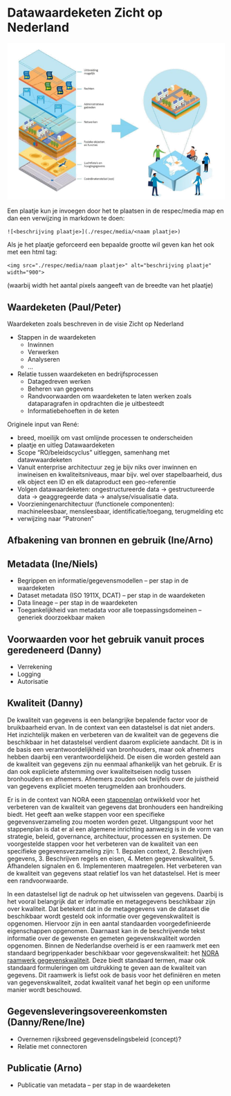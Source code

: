 # Datawaardeketen Zicht op Nederland

![Samenhangende data](./respec/media/samenhangende_data.png)

Een plaatje kun je invoegen door het te plaatsen in de respec/media map en dan een verwijzing in markdown te doen:

```
![<beschrijving plaatje>](./respec/media/<naam plaatje>)
```
Als je het plaatje geforceerd een bepaalde grootte wil geven kan het ook met een html tag:

```
<img src="./respec/media/naam plaatje>" alt="beschrijving plaatje" width="900">
```
(waarbij width het aantal pixels aangeeft van de breedte van het plaatje)

## Waardeketen (Paul/Peter)

Waardeketen zoals beschreven in de visie Zicht op Nederland

- Stappen in de waardeketen
    - Inwinnen
    - Verwerken
    - Analyseren
    - …
- Relatie tussen waardeketen en bedrijfsprocessen
    - Datagedreven werken
    - Beheren van gegevens
    - Randvoorwaarden om waardeketen te laten werken zoals dataparagrafen in opdrachten die je uitbesteedt
    - Informatiebehoeften in de keten

Originele input van René:
- breed, moeilijk om vast omlijnde processen te onderscheiden
- plaatje en uitleg Datawaardeketen
- Scope “RO/beleidscyclus” uitleggen, samenhang met datawwaardeketen
- Vanuit enterprise architectuur zeg je bijv niks over inwinnen en inwineisen en kwaliteitsniveaus, maar bijv. wel over stapelbaarheid, dus elk object een ID en elk dataproduct een geo-referentie
- Volgen datawaardeketen: ongestructureerde data -> gestructureerde data -> geaggregeerde data -> analyse/visualisatie data. 
- Voorzieningenarchitectuur (functionele componenten): machineleesbaar, mensleesbaar, identificatie/toegang, terugmelding etc
- verwijzing naar “Patronen”

## Afbakening van bronnen en gebruik (Ine/Arno)

## Metadata (Ine/Niels)

- Begrippen en informatie/gegevensmodellen – per stap in de waardeketen
- Dataset metadata (ISO 1911X, DCAT) – per stap in de waardeketen
- Data lineage – per stap in de waardeketen
- Toegankelijkheid van metadata voor alle toepassingsdomeinen – generiek doorzoekbaar maken

## Voorwaarden voor het gebruik vanuit proces geredeneerd (Danny)
- Verrekening
- Logging
- Autorisatie

## Kwaliteit (Danny)
De kwaliteit van gegevens is een belangrijke bepalende factor voor de bruikbaarheid ervan. In de context van een datastelsel is dat niet anders. Het inzichtelijk maken en verbeteren van de  kwaliteit van de gegevens die beschikbaar in het datastelsel verdient daarom expliciete aandacht. Dit is in de basis een verantwoordelijkheid van bronhouders, maar ook afnemers hebben daarbij een verantwoordelijkheid. De eisen die worden gesteld aan de kwaliteit van gegevens zijn nu eenmaal afhankelijk van het gebruik. Er is dan ook expliciete afstemming over kwaliteitseisen nodig tussen bronhouders en afnemers. Afnemers zouden ook twijfels over de juistheid van gegevens expliciet moeten terugmelden aan bronhouders.

Er is in de context van NORA eeen [stappenplan](https://www.noraonline.nl/wiki/Stappenplan_gegevenskwaliteit) ontwikkeld voor het verbeteren van de kwaliteit van gegevens dat bronhouders een handreiking biedt. Het geeft aan welke stappen voor een specifieke gegevensverzameling zou moeten worden gezet. Uitgangspunt voor het stappenplan is dat er al een algemene inrichting aanwezig is in de vorm van strategie, beleid, governance, architectuur, processen en systemen. De voorgestelde stappen voor het verbeteren van de kwaliteit van een specifieke gegevensverzameling zijn: 1. Bepalen context, 2. Beschrijven gegevens, 3. Beschrijven regels en eisen, 4. Meten gegevenskwaliteit, 5. Afhandelen signalen en 6. Implementeren maatregelen. Het verbeteren van de kwaliteit van gegevens staat relatief los van het datastelsel. Het is meer een randvoorwaarde.

In een datastelsel ligt de nadruk op het uitwisselen van gegevens. Daarbij is het vooral belangrijk dat er informatie en metagegevens beschikbaar zijn over kwaliteit. Dat betekent dat in de metagegevens van de dataset die beschikbaar wordt gesteld ook informatie over gegevenskwaliteit is opgenomen. Hiervoor zijn in een aantal standaarden voorgedefinieerde eigenschappen opgenomen. Daarnaast kan in de beschrijvende tekst informatie over de gewenste en gemeten gegevenskwaliteit worden opgenomen. Binnen de Nederlandse overheid is er een raamwerk met een standaard begrippenkader beschikbaar voor gegevenskwaliteit: het [NORA raamwerk gegevenskwaliteit](https://www.noraonline.nl/wiki/Raamwerk_gegevenskwaliteit). Deze biedt standaard termen, maar ook standaard formuleringen om uitdrukking te geven aan de kwaliteit van gegevens. Dit raamwerk is liefst ook de basis voor het definiëren en meten van gegevenskwaliteit, zodat kwaliteit vanaf het begin op een uniforme manier wordt beschouwd.

## Gegevensleveringsovereenkomsten (Danny/Rene/Ine)
- Overnemen rijksbreed gegevensdelingsbeleid (concept)?
- Relatie met connectoren

## Publicatie (Arno)
- Publicatie van metadata – per stap in de waardeketen
